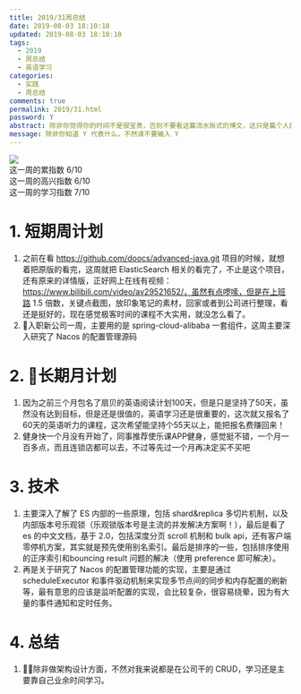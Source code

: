 ```yaml
---
title: 2019/31周总结
date: 2019-08-03 18:10:10
updated: 2019-08-03 18:10:10
tags:
  - 2019
  - 周总结
  - 英语学习
categories: 
  - 实践
  - 周总结
comments: true
permalink: 2019/31.html  
password: Y
abstract: 除非你觉得你的时间不是很宝贵，否则不要看这篇流水账式的博文，这只是篇个人的工作的学习一个总结而已，没有包含任何的技术细节
message: 除非你知道 Y 代表什么，不然请不要输入 Y
---
```


![][0]  
这一周的累指数 6/10  
这一周的高兴指数 6/10   
这一周的学习指数 7/10  

<!--more-->

# 1. 短期周计划

1. 之前在看 https://github.com/doocs/advanced-java.git 项目的时候，就想着把原版的看完，这周就把 ElasticSearch 相关的看完了，不止是这个项目，还有原来的详情版，正好网上在线有视频：https://www.bilibili.com/video/av29521652/，虽然有点啰嗦，但是在上班路 1.5 倍数，关键点截图，放印象笔记的素材，回家或者到公司进行整理，看还是挺好的，现在感觉极客时间的课程不大实用，就没怎么看了。
2. 入职新公司一周，主要用的是 spring-cloud-alibaba 一套组件，这周主要深入研究了 Nacos 的配置管理源码

# 2. 长期月计划

1. 因为之前三个月包名了扇贝的英语阅读计划100天，但是只是坚持了50天，虽然没有达到目标，但是还是很值的，英语学习还是很重要的，这次就又报名了60天的英语听力的课程，这次希望能坚持个55天以上，能把报名费赚回来！
2. 健身快一个月没有开始了，同事推荐使乐课APP健身，感觉挺不错，一个月一百多点，而且连锁店都可以去，不过等先过一个月再决定买不买吧

# 3. 技术

1. 主要深入了解了 ES 内部的一些原理，包括 shard&replica 多切片机制，以及内部版本号乐观锁（乐观锁版本号是主流的并发解决方案啊！），最后是看了 es 的中文文档，基于 2.0，包括深度分页 scroll 机制和 bulk api，还有客户端零停机方案，其实就是预先使用别名索引。最后是排序的一些，包括排序使用的正序索引和bouncing result 问题的解决（使用 preference 即可解决）。
2. 再是关于研究了 Nacos 的配置管理功能的实现，主要是通过 scheduleExecutor 和事件驱动机制来实现多节点间的同步和内存配置的刷新等，最有意思的应该是监听配置的实现，会比较复杂，很容易绕晕，因为有大量的事件通知和定时任务。

# 4. 总结

1. 除非做架构设计方面，不然对我来说都是在公司干的 CRUD，学习还是主要靠自己业余时间学习。

[0]: https://leran2deeplearnjavawebtech.oss-cn-beijing.aliyuncs.com/background/2019-08-03%E6%88%98%E4%BA%89%E4%B9%8B%E7%8E%8B.webp